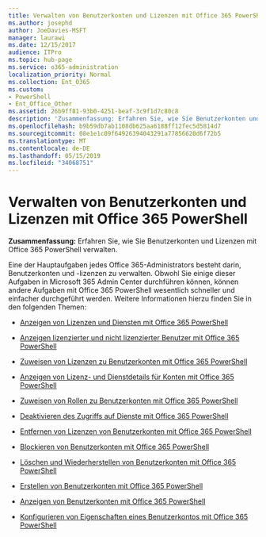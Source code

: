 ```yaml
---
title: Verwalten von Benutzerkonten und Lizenzen mit Office 365 PowerShell
ms.author: josephd
author: JoeDavies-MSFT
manager: laurawi
ms.date: 12/15/2017
audience: ITPro
ms.topic: hub-page
ms.service: o365-administration
localization_priority: Normal
ms.collection: Ent_O365
ms.custom:
- PowerShell
- Ent_Office_Other
ms.assetid: 26b9ff81-93b0-4251-beaf-3c9f1d7c80c8
description: 'Zusammenfassung: Erfahren Sie, wie Sie Benutzerkonten und Lizenzen mit Office 365 PowerShell verwalten.'
ms.openlocfilehash: b9b59db7ab1108db625aa6188ff12fec5d5814d7
ms.sourcegitcommit: 08e1e1c09f64926394043291a77856620d6f72b5
ms.translationtype: MT
ms.contentlocale: de-DE
ms.lasthandoff: 05/15/2019
ms.locfileid: "34068751"
---
```

# <a name="manage-user-accounts-and-licenses-with-office-365-powershell"></a>Verwalten von Benutzerkonten und Lizenzen mit Office 365 PowerShell

 **Zusammenfassung:** Erfahren Sie, wie Sie Benutzerkonten und Lizenzen mit Office 365 PowerShell verwalten.
  
Eine der Hauptaufgaben jedes Office 365-Administrators besteht darin, Benutzerkonten und -lizenzen zu verwalten. Obwohl Sie einige dieser Aufgaben in Microsoft 365 Admin Center durchführen können, können andere Aufgaben mit Office 365 PowerShell wesentlich schneller und einfacher durchgeführt werden. Weitere Informationen hierzu finden Sie in den folgenden Themen:
  
- [Anzeigen von Lizenzen und Diensten mit Office 365 PowerShell](view-licenses-and-services-with-office-365-powershell.md)
    
- [Anzeigen lizenzierter und nicht lizenzierter Benutzer mit Office 365 PowerShell](view-licensed-and-unlicensed-users-with-office-365-powershell.md)
    
- [Zuweisen von Lizenzen zu Benutzerkonten mit Office 365 PowerShell](assign-licenses-to-user-accounts-with-office-365-powershell.md)
    
- [Anzeigen von Lizenz- und Dienstdetails für Konten mit Office 365 PowerShell](view-account-license-and-service-details-with-office-365-powershell.md)
    
- [Zuweisen von Rollen zu Benutzerkonten mit Office 365 PowerShell](assign-roles-to-user-accounts-with-office-365-powershell.md)
    
- [Deaktivieren des Zugriffs auf Dienste mit Office 365 PowerShell](disable-access-to-services-with-office-365-powershell.md)
    
- [Entfernen von Lizenzen von Benutzerkonten mit Office 365 PowerShell](remove-licenses-from-user-accounts-with-office-365-powershell.md)
    
- [Blockieren von Benutzerkonten mit Office 365 PowerShell](block-user-accounts-with-office-365-powershell.md)
    
- [Löschen und Wiederherstellen von Benutzerkonten mit Office 365 PowerShell](delete-and-restore-user-accounts-with-office-365-powershell.md)
    
- [Erstellen von Benutzerkonten mit Office 365 PowerShell](create-user-accounts-with-office-365-powershell.md)
    
- [Anzeigen von Benutzerkonten mit Office 365 PowerShell](view-user-accounts-with-office-365-powershell.md)
    
- [Konfigurieren von Eigenschaften eines Benutzerkontos mit Office 365 PowerShell](configure-user-account-properties-with-office-365-powershell.md)
    

